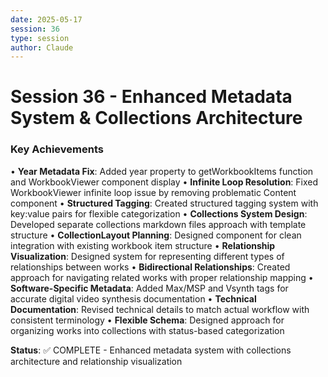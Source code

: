 ```yaml
---
date: 2025-05-17
session: 36
type: session
author: Claude
---
```


# Session 36 - Enhanced Metadata System & Collections Architecture

### Key Achievements
• **Year Metadata Fix**: Added year property to getWorkbookItems function and WorkbookViewer component display
• **Infinite Loop Resolution**: Fixed WorkbookViewer infinite loop issue by removing problematic Content component
• **Structured Tagging**: Created structured tagging system with key:value pairs for flexible categorization
• **Collections System Design**: Developed separate collections markdown files approach with template structure
• **CollectionLayout Planning**: Designed component for clean integration with existing workbook item structure
• **Relationship Visualization**: Designed system for representing different types of relationships between works
• **Bidirectional Relationships**: Created approach for navigating related works with proper relationship mapping
• **Software-Specific Metadata**: Added Max/MSP and Vsynth tags for accurate digital video synthesis documentation
• **Technical Documentation**: Revised technical details to match actual workflow with consistent terminology
• **Flexible Schema**: Designed approach for organizing works into collections with status-based categorization

**Status**: ✅ COMPLETE - Enhanced metadata system with collections architecture and relationship visualization
